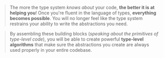 >The more the type system *knows about* your code, **the better it is at helping you**! Once you're fluent in the language of types, **everything becomes possible**. You will no longer feel like the type system restrains your ability to write the abstractions you need.

>By assembling these building blocks (*speaking about the primitives of type-level code*), you will be able to create powerful **type-level algorithms** that make sure the abstractions you create are always used properly in your entire codebase.



